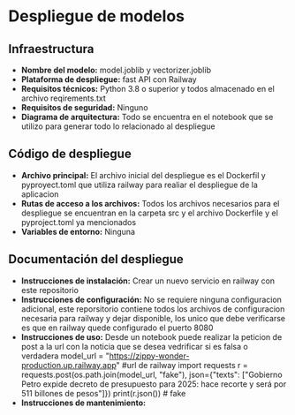# Despliegue de modelos

## Infraestructura

- **Nombre del modelo:** model.joblib y vectorizer.joblib
- **Plataforma de despliegue:** fast API con Railway
- **Requisitos técnicos:** Python 3.8 o superior y todos almacenado en el archivo reqirements.txt
- **Requisitos de seguridad:** Ninguno
- **Diagrama de arquitectura:** Todo se encuentra en el notebook que se utilizo para generar todo lo relacionado al despliegue

## Código de despliegue

- **Archivo principal:** El archivo inicial del despliegue es el Dockerfil y pyproyect.toml que utiliza railway para realiar el despliegue de la aplicacion
- **Rutas de acceso a los archivos:** Todos los archivos necesarios para el despliegue se encuentran en la carpeta src y el archivo Dockerfile y el pyproject.toml ya mencionados
- **Variables de entorno:** Ninguna

## Documentación del despliegue

- **Instrucciones de instalación:** Crear un nuevo servicio en railway con este repositorio
- **Instrucciones de configuración:** No se requiere ninguna configuracion adicional, este reporsitorio contiene todos los archivos de configuracion necesaria para railway y dejar disponible, los unico que debe verificarse es que en railway quede configurado el puerto 8080
- **Instrucciones de uso:** Desde un notebook puede realizar la peticion de post a la url con la noticia que se desea vedrificar si es falsa o verdadera
    model_url = "https://zippy-wonder-production.up.railway.app" #url de railway
    import requests
    r = requests.post(os.path.join(model_url, "fake"), json={"texts": ["Gobierno Petro expide decreto de presupuesto para 2025: hace recorte y será por 511 billones de pesos"]})
    print(r.json()) # fake
- **Instrucciones de mantenimiento:**
